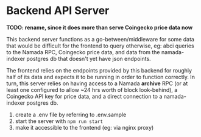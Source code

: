 # Backend API Server

**TODO: rename, since it does more than serve Coingecko price data now**

This backend server functions as a go-between/middleware for some data that would be difficult for the frontend to query otherwise, eg: abci queries to the Namada RPC, Coingecko price data, and data from the namada-indexer postgres db that doesn't yet have json endpoints.  

The frontend relies on the endpoints provided by this backend for roughly half of its data and expects it to be running in order to function correctly. In turn, this server relies on having access to a Namada **archive** RPC (or at least one configured to allow ~24 hrs worth of block look-behind), a Coingecko API key for price data, and a direct connection to a namada-indexer postgres db.

1. create a .env file by referring to .env.sample
2. start the server with `npm run start`
3. make it accessible to the frontend (eg: via nginx proxy)
